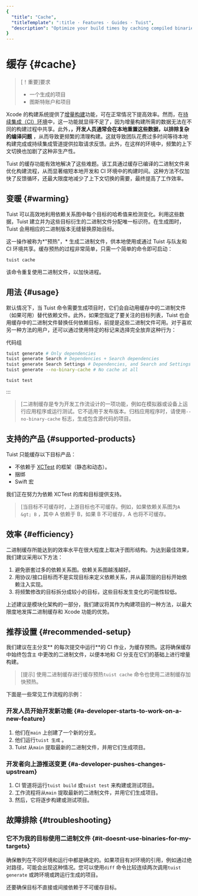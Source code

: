 ```yaml
---
{
  "title": "Cache",
  "titleTemplate": ":title · Features · Guides · Tuist",
  "description": "Optimize your build times by caching compiled binaries and sharing them across different environments."
}
---
```

# 缓存 {#cache}

> [！重要]要求
> - 一个<LocalizedLink href="/guides/features/projects">生成的项目</LocalizedLink>
> - <LocalizedLink href="/guides/server/accounts-and-projects">图斯特账户和项目</LocalizedLink>

Xcode
的构建系统提供了[增量构建](https://en.wikipedia.org/wiki/Incremental_build_model)功能，可在正常情况下提高效率。然而，在[持续集成（CI）环境](https://en.wikipedia.org/wiki/Continuous_integration)中，这一功能就显得不足了，因为增量构建所需的数据无法在不同的构建过程中共享。此外，**，开发人员通常会在本地重置这些数据，以排除复杂的编译问题**
，从而导致更频繁的清理构建。这就导致团队花费过多时间等待本地构建完成或持续集成管道提供拉取请求反馈。此外，在这样的环境中，频繁的上下文切换也加剧了这种非生产性。

Tuist 的缓存功能有效地解决了这些难题。该工具通过缓存已编译的二进制文件来优化构建流程，从而显著缩短本地开发和 CI
环境中的构建时间。这种方法不仅加快了反馈循环，还最大限度地减少了上下文切换的需要，最终提高了工作效率。

## 变暖 {#warming｝

Tuist
可以高效地<LocalizedLink href="/guides/features/projects/hashing">利用依赖关系图中每个目标的哈希值</LocalizedLink>来检测变化。利用这些数据，Tuist
建立并为这些目标衍生的二进制文件分配唯一标识符。在生成图时，Tuist 会用相应的二进制版本无缝替换原始目标。

这一操作被称为*"预热"，* 生成二进制文件，供本地使用或通过 Tuist 与队友和 CI 环境共享。缓存预热的过程非常简单，只需一个简单的命令即可启动：


```bash
tuist cache
```

该命令重复使用二进制文件，以加快进程。

## 用法 {#usage｝

默认情况下，当 Tuist 命令需要生成项目时，它们会自动用缓存中的二进制文件（如果可用）替代依赖文件。此外，如果您指定了要关注的目标列表，Tuist
也会用缓存中的二进制文件替换任何依赖目标，前提是这些二进制文件可用。对于喜欢另一种方法的用户，还可以通过使用特定的标记来选择完全放弃这种行为：

代码组
```bash [Project generation]
tuist generate # Only dependencies
tuist generate Search # Dependencies + Search dependencies
tuist generate Search Settings # Dependencies, and Search and Settings dependencies
tuist generate --no-binary-cache # No cache at all
```

```bash [Testing]
tuist test
```
:::

> [二进制缓存是专为开发工作流设计的一项功能，例如在模拟器或设备上运行应用程序或运行测试。它不适用于发布版本。归档应用程序时，请使用`--no-binary-cache`
> 标志，生成包含源代码的项目。

## 支持的产品 {#supported-products}

Tuist 只能缓存以下目标产品：

- 不依赖于 [XCTest](https://developer.apple.com/documentation/xctest) 的框架（静态和动态）。
- 捆绑
- Swift 宏

我们正在努力为依赖 XCTest 的库和目标提供支持。

> [当目标不可缓存时，上游目标也不可缓存。例如，如果依赖关系图为`A &gt; B` ，其中 A 依赖于 B，如果 B 不可缓存，A 也将不可缓存。

## 效率 {#efficiency｝

二进制缓存所能达到的效率水平在很大程度上取决于图形结构。为达到最佳效果，我们建议采用以下方法：

1. 避免嵌套过多的依赖关系图。依赖关系图越浅越好。
2. 用协议/接口目标而不是实现目标来定义依赖关系，并从最顶层的目标开始依赖注入实现。
3. 将频繁修改的目标拆分成较小的目标，这些目标发生变化的可能性较低。

上述建议是<LocalizedLink href="/guides/features/projects/tma-architecture">模块化架构</LocalizedLink>的一部分，我们建议将其作为构建项目的一种方法，以最大限度地发挥二进制缓存和
Xcode 功能的优势。

## 推荐设置 {#recommended-setup}

我们建议在主分支** 的每次提交中运行**的 CI 作业，为缓存预热。这将确保缓存中始终包含`主` 中更改的二进制文件，以便本地和 CI
分支在它们的基础上进行增量构建。

> [提示] 使用二进制缓存进行缓存预热`tuist cache` 命令也使用二进制缓存加快预热。

下面是一些常见工作流程的示例：

### 开发人员开始开发新功能 {#a-developer-starts-to-work-on-a-new-feature}

1. 他们在`main` 上创建了一个新的分支。
2. 他们运行`tuist 生成` 。
3. Tuist 从`main` 提取最新的二进制文件，并用它们生成项目。

### 开发者向上游推送变更 {#a-developer-pushes-changes-upstream}

1. CI 管道将运行`tuist build` 或`tuist test` 来构建或测试项目。
2. 工作流程将从`main` 提取最新的二进制文件，并用它们生成项目。
3. 然后，它将逐步构建或测试项目。

## 故障排除 {#troubleshooting}

### 它不为我的目标使用二进制文件 {#it-doesnt-use-binaries-for-my-targets}

确保<LocalizedLink href="/guides/features/projects/hashing#debugging">散列在不同环境和运行中都是确定的</LocalizedLink>。如果项目有对环境的引用，例如通过绝对路径，可能会出现这种情况。您可以使用`diff`
命令比较连续两次调用`tuist generate` 或跨环境或跨运行生成的项目。

还要确保目标不直接或间接依赖于<LocalizedLink href="/guides/features/cache#supported-products">不可缓存目标</LocalizedLink>。
